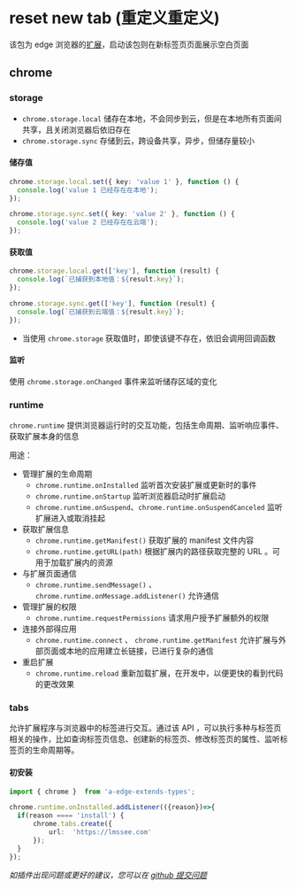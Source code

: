 # reset new tab (重定义重定义)

该包为 edge 浏览器的[扩展](https://microsoftedge.microsoft.com/addons/detail/bfecjipachpbkclaobjigeacheimkfbh)，启动该包则在新标签页页面展示空白页面

## chrome

### storage

- `chrome.storage.local` 储存在本地，不会同步到云，但是在本地所有页面间共享，且关闭浏览器后依旧存在
- `chrome.storage.sync` 存储到云，跨设备共享，异步，但储存量较小

#### 储存值

```ts
chrome.storage.local.set({ key: 'value 1' }, function () {
  console.log('value 1 已经存在在本地');
});

chrome.storage.sync.set({ key: 'value 2' }, function () {
  console.log('value 2 已经存在在云端');
});
```

#### 获取值

```ts
chrome.storage.local.get(['key'], function (result) {
  console.log(`已捕获到本地值：${result.key}`);
});

chrome.storage.sync.get(['key'], function (result) {
  console.log(`已捕获到云端值：${result.key}`);
});
```

- 当使用 `chrome.storage` 获取值时，即使该键不存在，依旧会调用回调函数

#### 监听

使用 `chrome.storage.onChanged` 事件来监听储存区域的变化

### runtime

`chrome.runtime` 提供浏览器运行时的交互功能，包括生命周期、监听响应事件、获取扩展本身的信息

用途：

- 管理扩展的生命周期
  - `chrome.runtime.onInstalled` 监听首次安装扩展或更新时的事件
  - `chrome.runtime.onStartup` 监听浏览器启动时扩展启动
  - `chrome.runtime.onSuspend`、`chrome.runtime.onSuspendCanceled` 监听扩展进入或取消挂起
- 获取扩展信息
  - `chrome.runtime.getManifest()` 获取扩展的 manifest 文件内容
  - `chrome.runtime.getURL(path)` 根据扩展内的路径获取完整的 URL 。可用于加载扩展内的资源
- 与扩展页面通信
  - `chrome.runtime.sendMessage()` 、`chrome.runtime.onMessage.addListener()` 允许通信
- 管理扩展的权限
  - `chrome.runtime.requestPermissions` 请求用户授予扩展额外的权限
- 连接外部得应用
  - `chrome.runtime.connect` 、 `chrome.runtime.getManifest` 允许扩展与外部页面或本地的应用建立长链接，已进行复杂的通信
- 重启扩展
  - `chrome.runtime.reload` 重新加载扩展，在开发中，以便更快的看到代码的更改效果

### tabs

允许扩展程序与浏览器中的标签进行交互。通过该 API ，可以执行多种与标签页相关的操作，比如查询标签页信息、创建新的标签页、修改标签页的属性、监听标签页的生命周期等。

#### 初安装

```ts
import { chrome }  from 'a-edge-extends-types';

chrome.runtime.onInstalled.addListener(({reason})=>{
  if(reason ==== 'install') {
      chrome.tabs.create({
          url:  'https://lmssee.com'
      });
  }
});
```

_如插件出现问题或更好的建议，您可以在 [github 提交问题](https://github.com/lmssee/edge-reset-new-tab/issues/new)_
